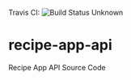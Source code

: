 Travis CI: ![Build Status Unknown](https://api.travis-ci.com/taylordave/recipe-app-api.svg?branch=main)

# recipe-app-api
Recipe App API Source Code
